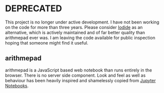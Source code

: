 # DEPRECATED
This project is no longer under active development. I have not been working
on the code for more than three years. Please consider
[Iodide](https://github.com/iodide-project/iodide) as an alternative, which
is actively maintained and of far better quality than arithmepad ever was.
I am leaving the code available for public inspection hoping that someone
might find it useful.

## arithmepad
arithmepad is a JavaScript based web notebook than runs entirely in the
browser. There is no server side component. Look and feel as well as
behaviour has been heavily inspired and shamelessly copied from
[Jupyter Notebooks](https://jupyter.org/).
